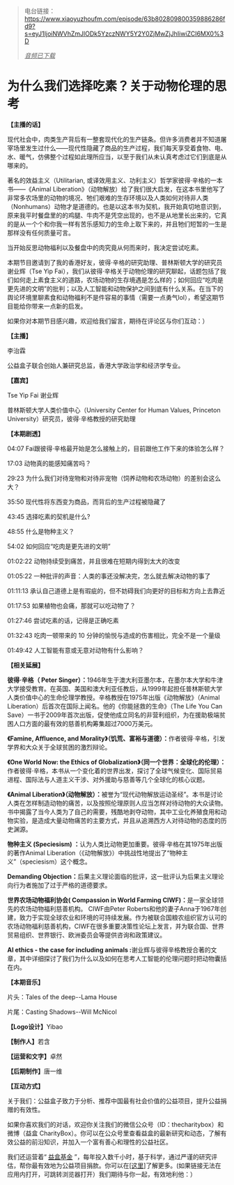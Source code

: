 > 电台链接：https://www.xiaoyuzhoufm.com/episode/63b802809800359886286fd9?s=eyJ1IjoiNWVhZmJlODk5YzczNWY5Y2Y0ZjMwZjJhIiwiZCI6MX0%3D
>
> *<u>音频已下载</u>*

# 为什么我们选择吃素？关于动物伦理的思考

<article><p><strong><span>【主播的话】</span></strong></p><span></span><p><span>现代社会中，肉类生产背后有一整套现代化的生产链条。但许多消费者并不知道屠宰场里发生过什么——现代性隐藏了商品的生产过程，我们每天享受着食物、电、水、暖气，仿佛整个过程如此理所应当，以至于我们从未认真考虑过它们到底是从哪来的。</span></p><span></span><p><span>著名的效益主义（Utilitarian, 或译效用主义、功利主义）哲学家彼得·辛格的一本书——《Animal Liberation》（动物解放）给了我们很大启发，在这本书里他写了非常多农场里的动物的境况、牠们艰难的生存环境以及人类如何对待非人类（Nonhumans）动物才是道德的。也是以这本书为契机，我开始真切地意识到，原来我平时餐盘里的的鸡腿、牛肉不是凭空出现的，也不是从地里长出来的，它真的是从一个个和你我一样有苦乐感知力的生命上取下来的，并且牠们短暂的一生是那样没有任何质量可言。</span></p><span></span><p><span>当开始反思动物福利以及餐盘中的肉究竟从何而来时，我决定尝试吃素。</span></p><span></span><p><span>本期节目邀请到了我的香港好友，彼得·辛格的研究助理、普林斯顿大学的研究员谢业辉（Tse Yip Fai），我们从彼得·辛格关于动物伦理的研究聊起，话题包括了我们如何走上素食主义的道路，农场动物的生存境遇是怎么样的；如何回应“吃肉是更先进的文明”的批判；以及人工智能和动物保护之间到底有什么关系。在当下的舆论环境里聊素食和动物福利不是件容易的事情（需要一点勇气lol），希望这期节目能给你带来一点新的启发。</span></p><span></span><p><span>如果你对本期节目感兴趣，欢迎给我们留言，期待在评论区与你们互动：）</span></p><span></span><p><strong><span>【主播】</span></strong></p><span></span><p><span>李治霖</span></p><span></span><p><span>公益盒子联合创始人兼研究总监，香港大学政治学和经济学专业。</span></p><span></span><p><strong><span>【嘉宾】</span></strong></p><span></span><p><span>Tse Yip Fai 谢业辉</span></p><span></span><p><span>普林斯顿大学人类价值中心（University Center for Human Values, Princeton University）研究员，彼得·辛格教授的研究助理</span></p><span></span><p><strong><span>【本期剧透】</span></strong></p><span></span><p><span href="#t=04:07"><span><a class="timestamp" data-timestamp="247">04:07</a></span></span><span> Fai跟彼得·辛格最开始是怎么接触上的，目前跟他工作下来的体验怎么样？</span></p><span></span><p><span href="#t=17:03"><span><a class="timestamp" data-timestamp="1023">17:03</a></span></span><span> 动物真的能感知痛苦吗？</span></p><span></span><p><span href="#t=29:23"><span><a class="timestamp" data-timestamp="1763">29:23</a></span></span><span> 为什么我们对待宠物和对待非宠物（饲养动物和农场动物）的差别会这么大？</span></p><span></span><p><span href="#t=35:50"><span><a class="timestamp" data-timestamp="2150">35:50</a></span></span><span> 现代性将东西变为商品，而背后的生产过程被隐藏了</span></p><span></span><p><span href="#t=43:45"><span><a class="timestamp" data-timestamp="2625">43:45</a></span></span><span> 选择吃素的契机是什么?</span></p><span></span><p><span href="#t=48:55"><span><a class="timestamp" data-timestamp="2935">48:55</a></span></span><span> 什么是物种主义？</span></p><span></span><p><span href="#t=54:02"><span><a class="timestamp" data-timestamp="3242">54:02</a></span></span><span> 如何回应“吃肉是更先进的文明”</span></p><span></span><p><span href="#t=01:02:22"><span><a class="timestamp" data-timestamp="3742">01:02:22</a></span></span><span> 动物持续受到痛苦，并且很难在短期内得到太大的改变</span></p><span></span><p><span href="#t=01:05:22"><span><a class="timestamp" data-timestamp="3922">01:05:22</a></span></span><span> 一种批评的声音：人类的事还没解决完，怎么就去解决动物的事了</span></p><span></span><p><span href="#t=01:11:13"><span><a class="timestamp" data-timestamp="4273">01:11:13</a></span></span><span> 承认自己道德上是有瑕疵的，但不妨碍我们向更好的目标和方向上去靠近</span></p><span></span><p><span href="#t=01:17:53"><span><a class="timestamp" data-timestamp="4673">01:17:53</a></span></span><span> 如果植物也会痛，那就可以吃动物了？</span></p><span></span><p><span href="#t=01:27:46"><span><a class="timestamp" data-timestamp="5266">01:27:46</a></span></span><span> 尝试吃素的话，记得是正确吃素</span></p><span></span><p><span href="#t=01:32:43"><span><a class="timestamp" data-timestamp="5563">01:32:43</a></span></span><span> 吃肉一顿带来的 10 分钟的愉悦与造成的伤害相比，完全不是一个量级</span></p><span></span><p><span href="#t=01:49:42"><span><a class="timestamp" data-timestamp="6582">01:49:42</a></span></span><span> 人工智能有意或无意对动物有什么影响？</span></p><span></span><p><strong><span>【相关延展】</span></strong></p><span></span><p><strong><span>彼得·辛格（ Peter Singer）：</span></strong><span>1946年生于澳大利亚墨尔本，在墨尔本大学和牛津大学接受教育。在英国、美国和澳大利亚任教后，从1999年起担任普林斯顿大学人类价值中心的生命伦理学教授。辛格教授在1975年出版《动物解放》（Animal Liberation）后首次在国际上闻名。他的《你能拯救的生命》（The Life You Can Save）一书于2009年首次出版，促使他成立同名的非营利组织，为在援助极端贫困人口方面的最有效的慈善机构筹集超过7000万美元。</span></p><span></span><p><strong><span>《Famine, Affluence, and Morality》（饥荒、富裕与道德）：</span></strong><span>作者彼得·辛格，引发学界和大众关于全球贫困的激烈辩论。</span></p><span></span><p><strong><span>《One World Now: the Ethics of Globalization》（同一个世界：全球化的伦理）：</span></strong><span>作者彼得·辛格，本书从一个变化着的世界出发，探讨了全球气候变化、国际贸易进程、国际法与人道主义干涉、对外援助与慈善等几个全球化的核心议题。</span></p><span></span><p><strong><span>《Animal Liberation》（动物解放）：</span></strong><span>被誉为“现代动物解放运动圣经”。本书是讨论人类在怎样制造动物的痛苦，以及按照伦理原则人应当怎样对待动物的大众读物。书中揭露了当今人类为了自己的需要，残酷地剥夺动物，其中工业化养殖食用和动物实验，是造成大量动物痛苦的主要方式，并且从追溯西方人对待动物的态度的历史渊源。</span></p><span></span><p><strong><span>物种主义 (Speciesism) ：</span></strong><span>认为人类比动物更加重要。彼得·辛格在其1975年出版的著作Animal Liberation（《动物解放》）中挑战性地提出了“物种主义”（speciesism）这个概念。</span></p><span></span><p><strong><span>Demanding Objection：</span></strong><span>后果主义理论面临的批评，这一批评认为后果主义理论向行为者施加了过于严格的道德要求。</span></p><span></span><p><strong><span>世界农场动物福利协会( Compassion in World Farming  CIWF)：</span></strong><span>是一家全球领先的农场动物福利慈善机构。 CIWF由Peter Roberts和他的妻子Anna于1967年创建，致力于实现全球农业和环境的可持续发展。作为被联合国粮农组织官方认可的农场动物福利慈善机构，CIWF在很多重要决策性论坛上发言，并为联合国、世界贸易组织、世界银行、欧洲委员会等提供咨询和政策建议。</span></p><span></span><p><strong><span>AI ethics - the case for including animals :</span></strong><span>谢业辉与彼得辛格教授合著的文章，其中详细探讨了我们为什么以及如何在思考人工智能的伦理问题时把动物囊括在内。</span></p><span></span><p><strong><span>【本期音乐】</span></strong></p><span></span><p><span>片头：Tales of the deep--Lama House</span></p><span></span><p><span>片尾：Casting Shadows--Will McNicol</span></p><span></span><p><strong><span>【Logo设计】</span></strong><span>Yibao</span></p><span></span><p><strong><span>【制作人】</span></strong><span>若含</span></p><span></span><p><strong><span>【运营和文字】</span></strong><span>卓然</span></p><span></span><p><strong><span>【后期制作】</span></strong><span>唐一维</span></p><span></span><p><strong><span>【互动方式】</span></strong></p><span></span><p><span>关于我们：公益盒子致力于分析、推荐中国最有社会价值的公益项目，提升公益捐赠的有效性。</span></p><span></span><p><span>如果你喜欢我们的对话，欢迎你关注我们的微信公众号（ID：thecharitybox）和微博（益盒 CharityBox）。你可以在公众号里查看益盒的最新研究和动态，了解有效公益的前沿知识，并加入一个富有善心和理性的公益社区。</span></p><span></span><p><span>我们还运营着“ </span><a href="https://www.lianquan.org/ProjectPlus_ProjectInfo?guid=4B3404AB5390CC35D335DBAD6EA3878DE8FF681835CD0E49004204EDDA01381BE84FE32B4158C6A21F99FFAC8BA36285" data-url="https://www.lianquan.org/ProjectPlus_ProjectInfo?guid=4B3404AB5390CC35D335DBAD6EA3878DE8FF681835CD0E49004204EDDA01381BE84FE32B4158C6A21F99FFAC8BA36285"><span>益盒基金</span></a><span> ”，每年投入数千小时，基于科学，通过严谨的研究评估，帮你最有效地为公益项目捐款。你可以在</span><a href="https://mp.weixin.qq.com/s/LMS5olWnEf-E8p7UGIBglg" data-url="https://mp.weixin.qq.com/s/LMS5olWnEf-E8p7UGIBglg"><span>[这里]</span></a><span>了解更多。(如果链接无法在应用内打开，可跳转浏览器打开）我们期待与你一起，有效地利他：）</span></p></article>
